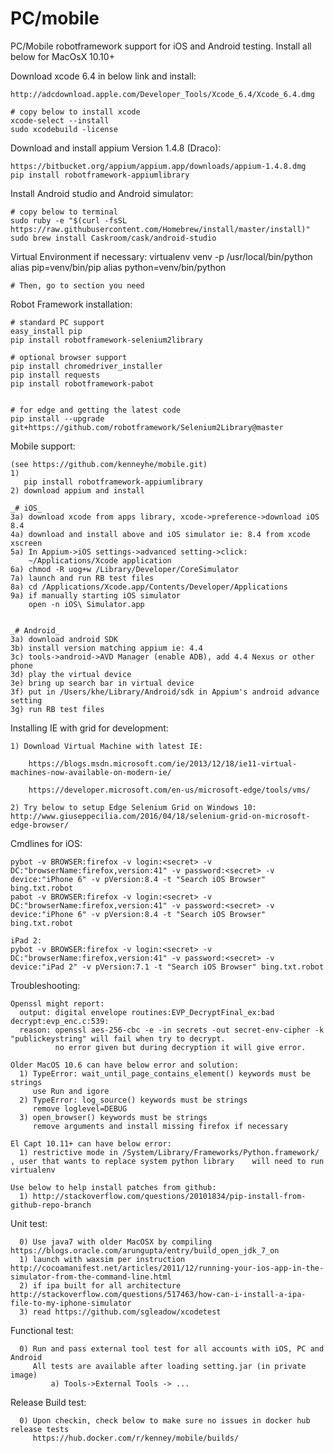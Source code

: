 # PC/mobile
PC/Mobile robotframework support for iOS and Android testing. Install all below for MacOsX 10.10+

  Download xcode 6.4 in below link and install:
  
    http://adcdownload.apple.com/Developer_Tools/Xcode_6.4/Xcode_6.4.dmg
    
    # copy below to install xcode
    xcode-select --install  
    sudo xcodebuild -license
  
  Download and install appium Version 1.4.8 (Draco):
  
    https://bitbucket.org/appium/appium.app/downloads/appium-1.4.8.dmg
    pip install robotframework-appiumlibrary
    
  Install Android studio and Android simulator:
  
    # copy below to terminal
    sudo ruby -e "$(curl -fsSL https://raw.githubusercontent.com/Homebrew/install/master/install)"
    sudo brew install Caskroom/cask/android-studio
    
  Virtual Environment if necessary:
    virtualenv venv -p /usr/local/bin/python
    alias pip=venv/bin/pip
    alias python=venv/bin/python
    
    # Then, go to section you need
    
  Robot Framework installation:
  
    # standard PC support
    easy_install pip
    pip install robotframework-selenium2library
    
    # optional browser support
    pip install chromedriver_installer
    pip install requests
    pip install robotframework-pabot


    # for edge and getting the latest code
    pip install --upgrade git+https://github.com/robotframework/Selenium2Library@master
  
  Mobile support:

    (see https://github.com/kenneyhe/mobile.git)
    1) 
       pip install robotframework-appiumlibrary
    2) download appium and install

    _# iOS_
    3a) download xcode from apps library, xcode->preference->download iOS 8.4
    4a) download and install above and iOS simulator ie: 8.4 from xcode xscreen
    5a) In Appium->iOS settings->advanced setting->click:
        ~/Applications/Xcode application
    6a) chmod -R uog+w /Library/Developer/CoreSimulator
    7a) launch and run RB test files
    8a) cd /Applications/Xcode.app/Contents/Developer/Applications
    9a) if manually starting iOS simulator
        open -n iOS\ Simulator.app


    _# Android_
    3a) download android SDK
    3b) install version matching appium ie: 4.4
    3c) tools->android->AVD Manager (enable ADB), add 4.4 Nexus or other phone
    3d) play the virtual device
    3e) bring up search bar in virtual device
    3f) put in /Users/khe/Library/Android/sdk in Appium's android advance setting
    3g) run RB test files

  Installing IE with grid for development:
  
    1) Download Virtual Machine with latest IE:
    
        https://blogs.msdn.microsoft.com/ie/2013/12/18/ie11-virtual-machines-now-available-on-modern-ie/
        
        https://developer.microsoft.com/en-us/microsoft-edge/tools/vms/
              
    2) Try below to setup Edge Selenium Grid on Windows 10:
    http://www.giuseppecilia.com/2016/04/18/selenium-grid-on-microsoft-edge-browser/

  Cmdlines for iOS:

    pybot -v BROWSER:firefox -v login:<secret> -v DC:"browserName:firefox,version:41" -v password:<secret> -v device:"iPhone 6" -v pVersion:8.4 -t "Search iOS Browser" bing.txt.robot  
    pabot -v BROWSER:firefox -v login:<secret> -v DC:"browserName:firefox,version:41" -v password:<secret> -v device:"iPhone 6" -v pVersion:8.4 -t "Search iOS Browser" bing.txt.robot  

    iPad 2:
    pybot -v BROWSER:firefox -v login:<secret> -v DC:"browserName:firefox,version:41" -v password:<secret> -v device:"iPad 2" -v pVersion:7.1 -t "Search iOS Browser" bing.txt.robot

Troubleshooting:

    Openssl might report:
      output: digital envelope routines:EVP_DecryptFinal_ex:bad decrypt:evp_enc.c:539:
      reason: openssl aes-256-cbc -e -in secrets -out secret-env-cipher -k "publickeystring" will fail when try to decrypt.
              no error given but during decryption it will give error.

    Older MacOS 10.6 can have below error and solution:
      1) TypeError: wait_until_page_contains_element() keywords must be strings
         use Run and igore
      2) TypeError: log_source() keywords must be strings
         remove loglevel=DEBUG
      3) open_browser() keywords must be strings
         remove arguments and install missing firefox if necessary
         
    El Capt 10.11+ can have below error:
      1) restrictive mode in /System/Library/Frameworks/Python.framework/ , user that wants to replace system python library    will need to run virtualenv
    
    Use below to help install patches from github:
      1) http://stackoverflow.com/questions/20101834/pip-install-from-github-repo-branch

Unit test:

      0) Use java7 with older MacOSX by compiling https://blogs.oracle.com/arungupta/entry/build_open_jdk_7_on
      1) launch with waxsim per instruction http://cocoamanifest.net/articles/2011/12/running-your-ios-app-in-the-simulator-from-the-command-line.html
      2) if ipa built for all architecture http://stackoverflow.com/questions/517463/how-can-i-install-a-ipa-file-to-my-iphone-simulator
      3) read https://github.com/sgleadow/xcodetest

Functional test:

      0) Run and pass external tool test for all accounts with iOS, PC and Android
         All tests are available after loading setting.jar (in private image)
             a) Tools->External Tools -> ...


Release Build test:

      0) Upon checkin, check below to make sure no issues in docker hub release tests
         https://hub.docker.com/r/kenney/mobile/builds/
